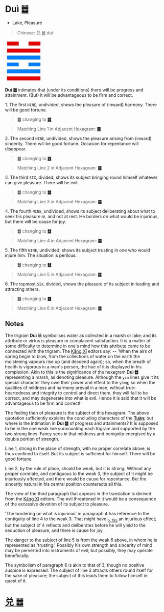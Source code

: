 # Duì ䷹

* Lake, Pleasure

> Chinese: 兑 ䷹ duì

<a id="p-192"/>

<img src="shapes/58.10.jpg" width="121" alt="兑">

**Duì ䷹** intimates that (under its conditions) there will be progress and attainment. (But) it will be advantageous to be firm and correct.

<a id="p-193"/>

1.<a name="58.1"></a> The first `NINE`, undivided, shows the pleasure of (inward) harmony. There will be good fortune.

> **䷹** changing to [**䷮**](e59bb0kun.md#47.1)

> Matching Line 1 in Adjacent Hexagram: [**䷸**](e5b7bdxun.md#57.1)

2.<a name="58.2"></a> The second `NINE`, undivided, shows the pleasure arising from (inward) sincerity. There will be good fortune. Occasion for repentance will disappear.

> **䷹** changing to [**䷐**](e99a8fsui.md#17.2)

> Matching Line 2 in Adjacent Hexagram: [**䷸**](e5b7bdxun.md#57.2)

3.<a name="58.3"></a> The third `SIX`, divided, shows its subject bringing round himself whatever can give pleasure. There will be evil.

> **䷹** changing to [**䷪**](e5a4acguai.md#43.3)

> Matching Line 3 in Adjacent Hexagram: [**䷸**](e5b7bdxun.md#57.3)

4.<a name="58.4"></a> The fourth `NINE`, undivided, shows its subject deliberating about what to seek his pleasure in, and not at rest. He borders on what would be injurious, but there will be cause for joy.

> **䷹** changing to [**䷻**](e88a82jie.md#60.4)

> Matching Line 4 in Adjacent Hexagram: [**䷸**](e5b7bdxun.md#57.4)

5.<a name="58.5"></a> The fifth `NINE`, undivided, shows its subject trusting in one who would injure him. The situation is perilous.

> **䷹** changing to [**䷵**](e5bd92e5a6b9guimei.md#54.5)

> Matching Line 5 in Adjacent Hexagram: [**䷸**](e5b7bdxun.md#57.5)

6.<a name="58.6"></a> The topmost `SIX`, divided, shows the pleasure of its subject in leading and attracting others.

> **䷹** changing to [**䷉**](e5b1a5lv.md#10.6)

> Matching Line 6 in Adjacent Hexagram: [**䷸**](e5b7bdxun.md#57.6)

## Notes

The trigram **Duì ☱** symbolises water as collected in a marsh or lake; and its attribute or virtus is pleasure or complacent satisfaction. It is a matter of some difficulty to determine in one's mind how this attribute came to be connected with the trigram. The [Kāng Xī](https://en.wikipedia.org/wiki/Kangxi_Dictionary) editors say: -- 'When the airs of spring begin to blow, from the collections of water on the earth the moistening vapours rise up (and descend again); so, when the breath of health is vigorous in a man's person, the hue of it is displayed in his complexion. Akin to this is the significance of the hexagram **Duì ䷹** representing a marsh, as denoting pleasure. Although the `yīn` lines give it its special character they owe their power and effect to the `yáng`; so when the qualities of mildness and harmony prevail in a man, without true-heartedness and integrity to control and direct them, they will fail to be correct, and may degenerate into what is evil. Hence it is said that it will be advantageous to be firm and correct!'

The feeling then of pleasure is the subject of this hexagram. The above quotation sufficiently explains the concluding characters of the [**Tuàn**](https://en.wikipedia.org/wiki/Ten_Wings); but where is the intimation in **Duì ䷹** of progress and attainments? It is supposed to be in the one weak line surmounting each trigram and supported by the two strong lines. Fancy sees in that mildness and benignity energised by a double portion of strength.

Line 1, strong in the place of strength, with no proper correlate above, is thus confined to itself. But its subject is sufficient for himself. There will be good fortune.

Line 2, by the rule of place, should be weak, but it is strong. Without any proper correlate, and contiguous to the weak 3, the subject of it might be injuriously affected, and there would be cause for repentance. But the sincerity natural in his central position counteracts all this.

The view of the third paragraph that appears in the translation is derived from the [Kāng Xī](https://en.wikipedia.org/wiki/Kangxi_Dictionary) editors. The evil threatened in it would be a consequence of the excessive devotion of its subject to pleasure.

'The bordering on what is injurious' in paragraph 4 has reference to the contiguity of line 4 to the weak 3. That might have <sub>[p. 195](e6b6a3huan.md#p-195)</sub> an injurious effect; but the subject of 4 reflects and deliberates before he will yield to the seduction of pleasure, and there is cause for joy.

The danger to the subject of line 5 is from the weak 6 above, in whom he is represented as 'trusting.' Possibly his own strength and sincerity of mind may be perverted into instruments of evil; but possibly, they may operate beneficially.

The symbolism of paragraph 6 is akin to that of 3, though no positive auspice is expressed. The subject of line 3 attracts others round itself for the sake of pleasure; the subject of this leads them to follow himself in quest of it.

# [兑 ䷹](e58591dui_cn.md)
